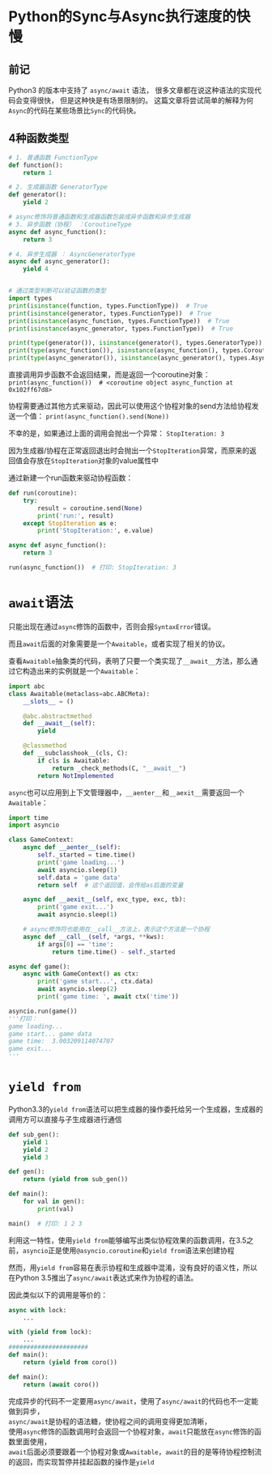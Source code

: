 ﻿
# Python的Sync与Async执行速度的快慢

## 前记
Python3 的版本中支持了 `async/await` 语法， 很多文章都在说这种语法的实现代码会变得很快， 但是这种快是有场景限制的。
这篇文章将尝试简单的解释为何`Async`的代码在某些场景比`Sync`的代码快。

## 4种函数类型
```python
# 1. 普通函数 FunctionType
def function():
    return 1

# 2. 生成器函数 GeneratorType
def generator():
    yield 2

# async修饰将普通函数和生成器函数包装成异步函数和异步生成器
# 3. 异步函数（协程） ：CoroutineType
async def async_function():
    return 3

# 4. 异步生成器 ： AsyncGeneratorType
async def async_generator():
    yield 4


# 通过类型判断可以验证函数的类型
import types
print(isinstance(function, types.FunctionType))  # True
print(isinstance(generator, types.FunctionType))  # True
print(isinstance(async_function, types.FunctionType))  # True
print(isinstance(async_generator, types.FunctionType))  # True

print(type(generator()), isinstance(generator(), types.GeneratorType))  # <class 'generator'> True
print(type(async_function()), isinstance(async_function(), types.CoroutineType))  # <class 'coroutine'> True
print(type(async_generator()), isinstance(async_generator(), types.AsyncGeneratorType))  # <class 'async_generator'> True
```

直接调用异步函数不会返回结果，而是返回一个coroutine对象：
`print(async_function())  # <coroutine object async_function at 0x102ff67d8>`

协程需要通过其他方式来驱动，因此可以使用这个协程对象的send方法给协程发送一个值：
`print(async_function().send(None))`

不幸的是，如果通过上面的调用会抛出一个异常：
`StopIteration: 3`

因为生成器/协程在正常返回退出时会抛出一个`StopIteration`异常，而原来的返回值会存放在`StopIteration`对象的value属性中  

通过新建一个run函数来驱动协程函数：
```python
def run(coroutine):
    try:
        result = coroutine.send(None)
        print('run:', result)
    except StopIteration as e:
        print('StopIteration:', e.value)

async def async_function():
    return 3

run(async_function())  # 打印: StopIteration: 3
```

# `await`语法
只能出现在通过`async`修饰的函数中，否则会报`SyntaxError`错误。

而且`await`后面的对象需要是一个`Awaitable`，或者实现了相关的协议。

查看`Awaitable`抽象类的代码，表明了只要一个类实现了`__await__`方法，那么通过它构造出来的实例就是一个`Awaitable`：
```python
import abc
class Awaitable(metaclass=abc.ABCMeta):
    __slots__ = ()

    @abc.abstractmethod
    def __await__(self):
        yield

    @classmethod
    def __subclasshook__(cls, C):
        if cls is Awaitable:
            return _check_methods(C, "__await__")
        return NotImplemented
```

`async`也可以应用到上下文管理器中，`__aenter__`和`__aexit__`需要返回一个`Awaitable`：
```python
import time
import asyncio

class GameContext:
    async def __aenter__(self):
        self._started = time.time()
        print('game loading...')
        await asyncio.sleep(1)
        self.data = 'game data'
        return self  # 这个返回值，会传给as后面的变量

    async def __aexit__(self, exc_type, exc, tb):
        print('game exit...')
        await asyncio.sleep(1)

    # async修饰符也能用在__call__方法上，表示这个方法是一个协程
    async def __call__(self, *args, **kws):
        if args[0] == 'time':
            return time.time() - self._started

async def game():
    async with GameContext() as ctx:
        print('game start...', ctx.data)
        await asyncio.sleep(2)
        print('game time: ', await ctx('time'))

asyncio.run(game())
'''打印：
game loading...
game start... game data
game time:  3.003209114074707
game exit...
'''
```

# `yield from`
Python3.3的`yield from`语法可以把生成器的操作委托给另一个生成器，生成器的调用方可以直接与子生成器进行通信
```python
def sub_gen():
    yield 1
    yield 2
    yield 3

def gen():
    return (yield from sub_gen())

def main():
    for val in gen():
        print(val)

main()  # 打印: 1 2 3
```

利用这一特性，使用`yield from`能够编写出类似协程效果的函数调用，在3.5之前，`asyncio`正是使用`@asyncio.coroutine`和`yield from`语法来创建协程

然而，用`yield from`容易在表示协程和生成器中混淆，没有良好的语义性，所以在Python 3.5推出了`async/await`表达式来作为协程的语法。

因此类似以下的调用是等价的：
```python
async with lock:
    ...

with (yield from lock):
    ...
######################
def main():
    return (yield from coro())

def main():
    return (await coro())
```

完成异步的代码不一定要用`async/await`，使用了`async/await`的代码也不一定能做到异步，  
`async/await`是协程的语法糖，使协程之间的调用变得更加清晰，  
使用`async`修饰的函数调用时会返回一个协程对象，`await`只能放在`async`修饰的函数里面使用，  
`await`后面必须要跟着一个协程对象或`Awaitable`，`await`的目的是等待协程控制流的返回，而实现暂停并挂起函数的操作是`yield`


